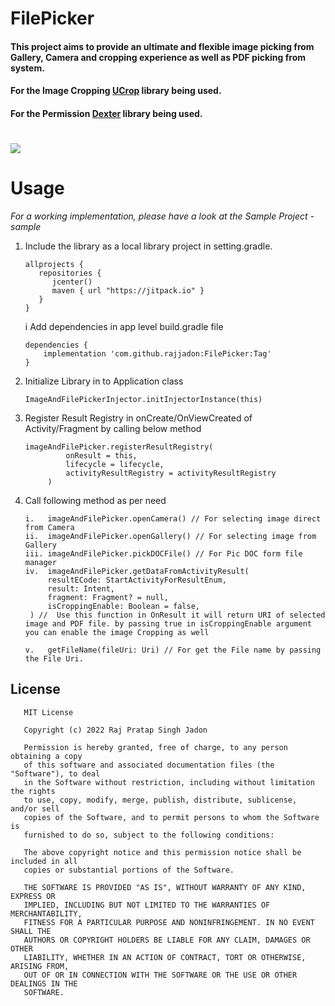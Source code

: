 # FilePicker

#### This project aims to provide an ultimate and flexible image picking from Gallery, Camera and cropping experience as well as PDF picking from system.

#### For the Image Cropping [UCrop](https://github.com/Yalantis/uCrop) library being used.

#### For the Permission [Dexter](https://github.com/Karumi/Dexter) library being used.

# [![](https://jitpack.io/v/rajjadon/FilePicker.svg)](https://jitpack.io/#rajjadon/FilePicker)

# Usage

*For a working implementation, please have a look at the Sample Project - sample*

1. Include the library as a local library project in setting.gradle.

   ```
   allprojects {
      repositories {
         jcenter()
         maven { url "https://jitpack.io" }
      }
   }
   ```

   i Add dependencies in app level build.gradle file

   ```   
   dependencies {   
       implementation 'com.github.rajjadon:FilePicker:Tag'
   }

   ```

2. Initialize Library in to Application class

   ```   
   ImageAndFilePickerInjector.initInjectorInstance(this)
   ```
3. Register Result Registry in onCreate/OnViewCreated of Activity/Fragment by calling below method

   ```   
   imageAndFilePicker.registerResultRegistry(
            onResult = this,
            lifecycle = lifecycle,
            activityResultRegistry = activityResultRegistry
        )
   ```

4. Call following method as per need

   ```   
   i.   imageAndFilePicker.openCamera() // For selecting image direct from Camera
   ii.  imageAndFilePicker.openGallery() // For selecting image from Gallery
   iii. imageAndFilePicker.pickDOCFile() // For Pic DOC form file manager
   iv.  imageAndFilePicker.getDataFromActivityResult(
        resultECode: StartActivityForResultEnum,
        result: Intent,
        fragment: Fragment? = null,
        isCroppingEnable: Boolean = false,
    ) //  Use this function in OnResult it will return URI of selected image and PDF file. by passing true in isCroppingEnable argument you can enable the image Cropping as well
   
   v.   getFileName(fileUri: Uri) // For get the File name by passing the File Uri.
   ```

## License

```   
   MIT License

   Copyright (c) 2022 Raj Pratap Singh Jadon

   Permission is hereby granted, free of charge, to any person obtaining a copy
   of this software and associated documentation files (the "Software"), to deal
   in the Software without restriction, including without limitation the rights
   to use, copy, modify, merge, publish, distribute, sublicense, and/or sell
   copies of the Software, and to permit persons to whom the Software is
   furnished to do so, subject to the following conditions:

   The above copyright notice and this permission notice shall be included in all
   copies or substantial portions of the Software.

   THE SOFTWARE IS PROVIDED "AS IS", WITHOUT WARRANTY OF ANY KIND, EXPRESS OR
   IMPLIED, INCLUDING BUT NOT LIMITED TO THE WARRANTIES OF MERCHANTABILITY,
   FITNESS FOR A PARTICULAR PURPOSE AND NONINFRINGEMENT. IN NO EVENT SHALL THE
   AUTHORS OR COPYRIGHT HOLDERS BE LIABLE FOR ANY CLAIM, DAMAGES OR OTHER
   LIABILITY, WHETHER IN AN ACTION OF CONTRACT, TORT OR OTHERWISE, ARISING FROM,
   OUT OF OR IN CONNECTION WITH THE SOFTWARE OR THE USE OR OTHER DEALINGS IN THE
   SOFTWARE.
   
```
